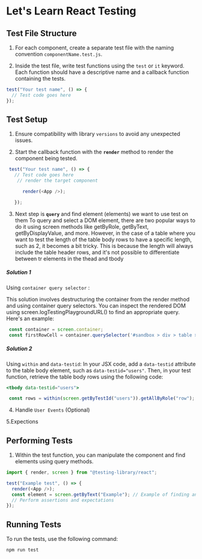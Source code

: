 


# Let's Learn React Testing

## Test File Structure

1. For each component, create a separate test file with the naming convention `componentName.test.js`.

2. Inside the test file, write test functions using the `test` or `it` keyword. Each function should have a descriptive name and a callback function containing the tests.

```javascript
test("Your test name", () => {
  // Test code goes here
});
```

## Test Setup

1. Ensure compatibility with library `versions` to avoid any unexpected issues.

 
 
 2. Start the callback function with the  **`render`**  method to render the component being tested.

  ```javascript
   test("Your test name", () => {
     // Test code goes here
      // render the target component

        render(<App />);

     });
  ```


3. Next step is  **`query`** and find element (elements)   we want to use test on them  To query and select a DOM element, there are two popular ways to do it using screen methods like getByRole, getByText, getByDisplayValue, and more. However, in the case of a table where you want to test the length of the table body rows to have a specific length, such as 2, it becomes a bit tricky. This is because the length will always include the table header rows, and it's not possible to differentiate between tr elements in the thead and tbody

  
  <h5>Solution 1</h5> 

   Using `container query selector` :

  
  This solution involves destructuring the container from the render method and using container query selectors. You can inspect the rendered DOM using screen.logTestingPlaygroundURL() to find an appropriate query. 
    Here's an example:

   ```javascript
    const container = screen.container;
    const firstRowCell = container.querySelector('#sandbox > div > table > tbody');
  ```
 

   <h5>Solution 2</h5>
 
   Using `within` and `data-testid`:
       In your JSX code, add a `data-testid` attribute to the table body element, such as `data-testid="users"`. Then, in your test function, retrieve the table body rows using the following code:
      
  ```jsx
  <tbody data-testid="users">
  ```


  ```javascript
   const rows = within(screen.getByTestId("users")).getAllByRole("row");
   ```
 


4. Handle `User Events` (Optional)

 
5.Expections




## Performing Tests

1. Within the test function, you can manipulate the component and find elements using query methods.

```javascript
import { render, screen } from "@testing-library/react";

test("Example test", () => {
  render(<App />);
  const element = screen.getByText("Example"); // Example of finding an element
  // Perform assertions and expectations
});
```

## Running Tests

To run the tests, use the following command:
```
npm run test
```
